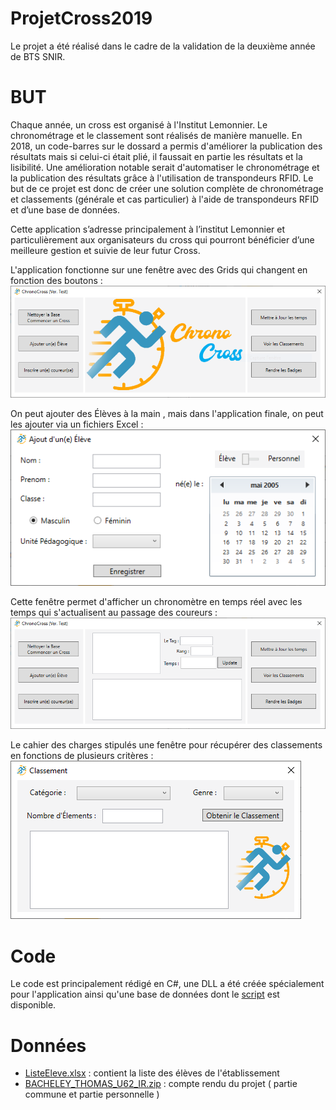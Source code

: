 # ProjetCross2019
Le projet a été réalisé dans le cadre de la validation de la deuxième année de BTS SNIR.

# BUT
Chaque année, un cross est organisé à l'Institut Lemonnier.
Le chronométrage et le classement sont réalisés de manière manuelle.
En 2018, un code-barres sur le dossard a permis d'améliorer la publication des résultats mais si celui-ci était plié, il faussait en partie les résultats et la lisibilité.
Une amélioration notable serait d'automatiser le chronométrage et la publication des résultats grâce à l'utilisation de transpondeurs RFID.
Le but de ce projet est donc de créer une solution complète de chronométrage et classements (générale et cas particulier) à l'aide de transpondeurs RFID et d’une base de données.

Cette application s’adresse principalement à l’institut Lemonnier et particulièrement aux organisateurs du cross qui pourront bénéficier d’une meilleure gestion et suivie de leur futur Cross.  

L'application fonctionne sur une fenêtre avec des Grids qui changent en fonction des boutons :
![main_window](https://raw.githubusercontent.com/ThomasBacheley/ProjetCross2019/main/screenshot/main_window.PNG)  

On peut ajouter des Élèves à la main , mais dans l'application finale, on peut les ajouter via un fichiers Excel :
![students_window](https://raw.githubusercontent.com/ThomasBacheley/ProjetCross2019/main/screenshot/add_student_window.PNG)

Cette fenêtre permet d'afficher un chronomètre en temps réel avec les temps qui s'actualisent au passage des coureurs :
![time_window](https://raw.githubusercontent.com/ThomasBacheley/ProjetCross2019/main/screenshot/time_window.PNG)

Le cahier des charges stipulés une fenêtre pour récupérer des classements en fonctions de plusieurs critères :
![ranking_window](https://raw.githubusercontent.com/ThomasBacheley/ProjetCross2019/main/screenshot/ranking_window.PNG)

# Code
Le code est principalement rédigé en C#, une DLL a été créée spécialement pour l'application ainsi qu'une base de données dont le [script](https://github.com/ThomasBacheley/ProjetCross2019/blob/main/script.sql "script.sql") est disponible.

# Données
 - [ListeEleve.xlsx](https://github.com/ThomasBacheley/ProjetCross2019/blob/main/ListeEleve.xlsx "ListeEleve.xlsx") : contient la liste des élèves de l'établissement
 - [BACHELEY_THOMAS_U62_IR.zip](https://github.com/ThomasBacheley/ProjetCross2019/blob/main/BACHELEY_THOMAS_U62_IR.zip "BACHELEY_THOMAS_U62_IR.zip") : compte rendu du projet ( partie commune et partie personnelle )